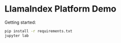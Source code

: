 # LlamaIndex Platform Demo

Getting started:
```bash
pip install -r requirements.txt
jupyter lab
```

